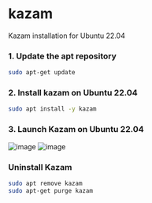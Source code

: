 # kazam

Kazam installation for Ubuntu 22.04

### 1. Update the apt repository

```bash
sudo apt-get update
```

### 2. Install kazam on Ubuntu 22.04

```bash
sudo apt install -y kazam
```

### 3. Launch Kazam on Ubuntu 22.04

![image](https://github.com/ShubhamKumar89/kazam/assets/97805339/32f65c03-cb28-4997-8d13-63b1386d2250)        ![image](https://github.com/ShubhamKumar89/kazam/assets/97805339/c2858f3a-8816-4154-8d62-3b87621f372b)

### Uninstall Kazam

```bash
sudo apt remove kazam
sudo apt-get purge kazam
```

